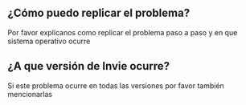 ## ¿Cómo puedo replicar el problema?
Por favor explicanos como replicar el problema paso a paso y en que sistema operativo ocurre
## ¿A que versión de Invie ocurre?
Si este problema ocurre en todas las versiones por favor también mencionarlas
